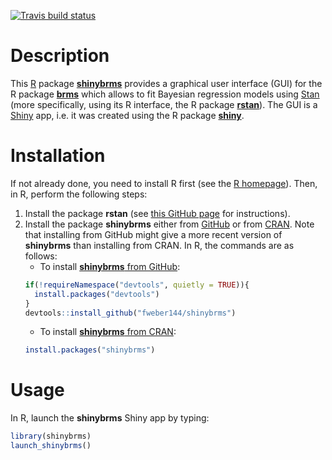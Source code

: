 
<!-- badges: start -->

[![Travis build
status](https://travis-ci.org/fweber144/shinybrms.svg?branch=master)](https://travis-ci.org/fweber144/shinybrms)
<!-- badges: end -->

# Description

This [R](https://www.r-project.org/) package
[**shinybrms**](https://CRAN.R-project.org/package=shinybrms) provides a
graphical user interface (GUI) for the R package
[**brms**](https://CRAN.R-project.org/package=brms) which allows to fit
Bayesian regression models using [Stan](https://mc-stan.org/) (more
specifically, using its R interface, the R package
[**rstan**](https://CRAN.R-project.org/package=rstan)). The GUI is a
[Shiny](https://shiny.rstudio.com/) app, i.e. it was created using the R
package [**shiny**](https://CRAN.R-project.org/package=shiny).

# Installation

If not already done, you need to install R first (see the [R
homepage](https://www.r-project.org/)). Then, in R, perform the
following steps:

1.  Install the package **rstan** (see [this GitHub
    page](https://github.com/stan-dev/rstan/wiki/RStan-Getting-Started)
    for instructions).
2.  Install the package **shinybrms** either from
    [GitHub](https://github.com/) or from
    [CRAN](https://CRAN.R-project.org/). Note that installing from
    GitHub might give a more recent version of **shinybrms** than
    installing from CRAN. In R, the commands are as follows:
      - To install [**shinybrms** from
        GitHub](https://github.com/fweber144/shinybrms):
    <!-- end list -->
    ``` r
    if(!requireNamespace("devtools", quietly = TRUE)){
      install.packages("devtools")
    }
    devtools::install_github("fweber144/shinybrms")
    ```
      - To install [**shinybrms** from
        CRAN](https://CRAN.R-project.org/package=shinybrms):
    <!-- end list -->
    ``` r
    install.packages("shinybrms")
    ```

# Usage

In R, launch the **shinybrms** Shiny app by typing:

``` r
library(shinybrms)
launch_shinybrms()
```
